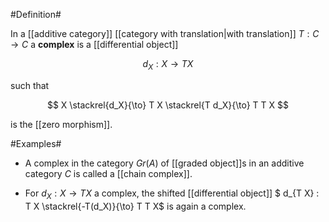 #Definition#

In a [[additive category]] [[category with translation|with translation]] $T : C \to C$ a **complex** is a [[differential object]]

$$
  d_X : X \to T X
$$

such that

$$
  X \stackrel{d_X}{\to} T X \stackrel{T d_X}{\to} T T X
$$

is the [[zero morphism]].

#Examples#

* A complex in the category $Gr(A)$ of [[graded object]]s in an additive category $C$ is called a [[chain complex]].

* For $d_X : X \to T X$ a complex, the shifted [[differential object]] $ d_{T X} : T X \stackrel{-T(d_X)}{\to}  T T X$ is again a complex.
